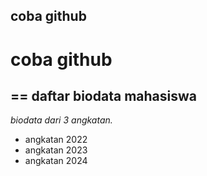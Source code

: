 ## coba github
# coba github

==
daftar biodata mahasiswa
--
*biodata dari 3 angkatan.*
- angkatan 2022
- angkatan 2023
- angkatan 2024
